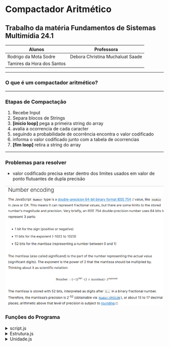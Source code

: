 # Compactador Aritmético

## Trabalho da matéria Fundamentos de Sistemas Multimídia 24.1

| Alunos | Professora |
| ------ | ---------- |
| Rodrigo da Mota Sodre | Debora Christina Muchaluat Saade |
| Tamires da Hora dos Santos |

---
### O que é um compactador aritmético?


---
### Etapas de Compactação
1. Recebe Input
2. Separa blocos de Strings
3. **[inicio loop]** pega a primeira string do array
4. avalia a ocorrencia de cada caracter
5. seguindo a probabilidade de ocorrência encontra o valor codificado
6. informa o valor codificado junto com a tabela de ocorrencias
7. **[fim loop]** retira a string do array
---

### Problemas para resolver
- valor codificado precisa estar dentro dos limites usados em valor de ponto flutuantes de dupla precisão

![Descrição da Codificação Numérica](numberEncoding.png)

### Funções do Programa

<details>
<summary> script.js </summary>

| Funções Antigas | Descrição |
| ---- | ----- |
| ~~*HandleCompactar()*~~ | ~~Gerencia todo o processo de compactação da **mídia texto**.~~ |
| ~~*HandleDescompactar()*~~ | ~~Gerencia todo o processo de descompactação da **mídia texto**.~~ |
| ~~*VerifyAndSplitInput(frase)*~~ | ~~Verifica se o tamanho do input está dentro do limite e, caso não esteja, separa o mesmo em strings menores.~~ |
| ~~*FindProbabilites()*~~ | ~~Encontra a probabilidade de ocorrência de cada caracter dentro de uma string.~~ |

| Funções Atuais | Descrição |
| ---- | ----- |
| *GetInput()* | Retira o input do formulário em HTML e converte o valor da variável para string. |
| *ClearOutputField()* | Reinicializa as variáveis de input. |
| *SplitString(string)* | Verifica se o tamanho do input está dentro do limite e, caso não esteja, separa o mesmo em strings menores. |
| *HandleCompactar2()* | Gerencia todo o processo de compactação da **mídia texto** utilizando Classes js como forma de modularizar o código. |

</details>

<details>
<summary> Estrutura.js </summary>

| Funções Atuais | Descrição |
| ---- | ----- |
| *createTable()* | Cria a tabela de probabilidades para uma string. |
| *addUnidade(tipo, carac, min, max, extreme)* | Adiciona um elemento da classe Unidade a lista de caracteres de uma instancia de Estrutura. |
| *codificacao()* | Faz a codificação aritmética de uma string guardando os respectivos valores máximos e mínimos de cada caracter. |
| *codificaFinalValue()* | Recupera o valor codificado da string. |

</details>

<details>
<summary> Unidade.js </summary>

| Funções Atuais | Descrição |
| ---- | ----- |
| *defVal(minVal, maxVal)* | Defini um valor aleatório para um caracter (e, caso seja o último caracter da string, também para a string) a partir dos valores máximo e mínimo fornecidos. |

</details>
